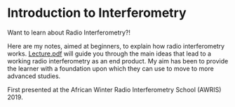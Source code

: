 # Introduction to Interferometry

Want to learn about Radio Interferometry?!

Here are my notes, aimed at beginners, to explain how radio interferometry works. [Lecture.pdf](https://github.com/vasaantk/Introduction-to-Interferometry/blob/master/Lecture.pdf) will guide you through the main ideas that lead to a working radio interferometry as an end product. My aim has been to provide the learner with a foundation upon which they can use to move to more advanced studies.

First presented at the African Winter Radio Interferometry School (AWRIS) 2019.
